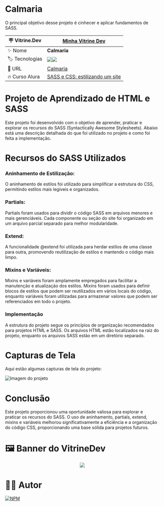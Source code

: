 # Calmaria

O principal objetivo desse projeto é cinhecer e aplicar fundamentos de SASS.

| :placard: Vitrine.Dev |  [Minha Vitrine Dev](https://cursos.alura.com.br/vitrinedev/danielbarreto)   |
| -------------  | --- |
| :sparkles: Nome        | **Calmaria**
| :label: Tecnologias | <img src="https://img.shields.io/badge/HTML5-E34F26?style=for-the-badge&logo=html5&logoColor=white"><img src="https://img.shields.io/badge/Sass-CC6699?style=for-the-badge&logo=sass&logoColor=white">
| :rocket: URL         | [Calmaria](https://calmaria-sass.vercel.app/)
| :fire: Curso Alura     | [SASS e CSS: estilizando um site](https://cursos.alura.com.br/course/sass-css-estilizando-site)

# Projeto de Aprendizado de HTML e SASS

Este projeto foi desenvolvido com o objetivo de aprender, praticar e explorar os recursos do SASS (Syntactically Awesome Stylesheets). Abaixo está uma descrição detalhada do que foi utilizado no projeto e como foi feita a implementação.

# Recursos do SASS Utilizados

### Aninhamento de Estilização:
O aninhamento de estilos foi utilizado para simplificar a estrutura do CSS, permitindo estilos mais legíveis e organizados.

### Partials:
Partials foram usados para dividir o código SASS em arquivos menores e mais gerenciáveis. Cada componente ou seção do site foi organizado em um arquivo parcial separado para melhor modularidade.

### Extend:
A funcionalidade @extend foi utilizada para herdar estilos de uma classe para outra, promovendo reutilização de estilos e mantendo o código mais limpo.

### Mixins e Variáveis:
Mixins e variáveis foram amplamente empregados para facilitar a manutenção e atualização dos estilos. Mixins foram usados para definir blocos de estilos que podem ser reutilizados em vários locais do código, enquanto variáveis foram utilizadas para armazenar valores que podem ser referenciados em todo o projeto.

### Implementação
A estrutura do projeto segue os princípios de organização recomendados para projetos HTML e SASS. Os arquivos HTML estão localizados na raiz do projeto, enquanto os arquivos SASS estão em um diretório separado.

# Capturas de Tela
Aqui estão algumas capturas de tela do projeto:

![Imagem do projeto](imagens/exemplo.png)

# Conclusão
Este projeto proporcionou uma oportunidade valiosa para explorar e praticar os recursos do SASS. O uso de aninhamento, partials, extend, mixins e variáveis melhorou significativamente a eficiência e a organização do código CSS, proporcionando uma base sólida para projetos futuros.

# 🖼️ Banner do VitrineDev
<div align="center">
<img src="#vitrinedev">
</div>

# 🙋‍♂️ Autor

[![NPM](https://img.shields.io/npm/l/react)](https://github.com/DanielBarret0/codeChella/blob/main/LICENSE.md) 
